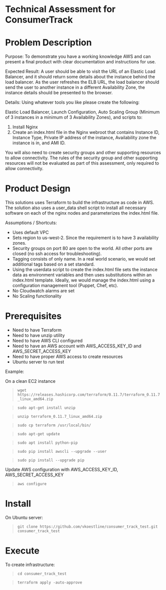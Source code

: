 # Technical Assessment for ConsumerTrack

# Problem Description

Purpose: To demonstrate you have a working knowledge AWS and can present a final product
with clear documentation and instructions for use.

Expected Result: A user should be able to visit the URL of an Elastic Load Balancer, and it
should return some details about the instance behind the load balancer. As the user refreshes
the ELB URL, the load balancer should send the user to another instance in a different
Availability Zone, the instance details should be presented to the browser.

Details:
Using whatever tools you like please create the following:

Elastic Load Balancer, Launch Configuration, Auto Scaling Group (Minimum of 3 instances in a minimum of 3 Availability Zones), and scripts to:

1. Install Nginx
2. Create an index.html file in the Nginx webroot that contains Instance ID, Instance Type, Private IP address of the instance, Availability zone the instance is in, and AMI ID.

You will also need to create security groups and other supporting resources to allow
connectivity. The rules of the security group and other supporting resources will not be
evaluated as part of this assessment, only required to allow connectivity.

# Product Design

This solutions uses Terraform to build the infrastructure as code in AWS.  The solution also uses a user_data shell script to install all necessary software on each of the nginx nodes and parameterizes the index.html file.   

Assumptions / Shortcuts:
- Uses default VPC
- Sets region to us-west-2.  Since the requirement is to have 3 availability zones.  
- Security groups on port 80 are open to the world.  All other ports are closed (no ssh access for troubleshooting).
- Tagging consists of only name.   In a real world scenario, we would set additional tags based on a set standard.
- Using the userdata script to create the index.html file sets the instance data as environment variables and then uses substitutions within an index.html template.  Ideally, we would manage the index.html using a configuration management tool (Puppet, Chef, etc).
- No Cloudwatch alarms are set
- No Scaling functionality 

# Prerequisites
- Need to have Terraform
- Need to have unzip utility 
- Need to have AWS CLI configured 
- Need to have an AWS account with AWS_ACCESS_KEY_ID and AWS_SECRET_ACCESS_KEY 
- Need to have proper AWS access to create resources 
- Ubuntu server to run test

Example:

On a clean EC2 instance
 
> `wget https://releases.hashicorp.com/terraform/0.11.7/terraform_0.11.7_linux_amd64.zip` 

> `sudo apt-get install unzip`

> `unzip terraform_0.11.7_linux_amd64.zip`

> `sudo cp terraform /usr/local/bin/`

> `sudo apt-get update`

> `sudo apt install python-pip`

> `sudo pip install awscli --upgrade --user`

> `sudo pip install --upgrade pip`

Update AWS configuration with AWS_ACCESS_KEY_ID, AWS_SECRET_ACCESS_KEY

> `aws configure`

# Install 

On Ubuntu server:

> `git clone https://github.com/vkoestline/consumer_track_test.git consumer_track_test`

# Execute

To create infrastructure:

> `cd consumer_track_test`

> `terraform apply -auto-approve`


